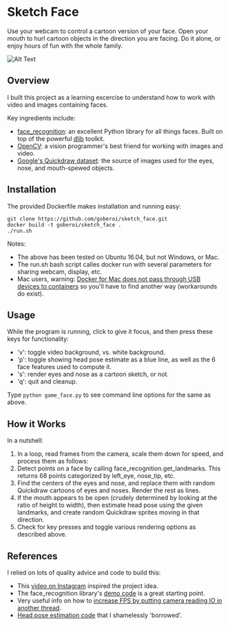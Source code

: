 # Sketch Face

Use your webcam to control a cartoon version of your face. Open your
mouth to hurl cartoon objects in the direction you are facing.  Do it
alone, or enjoy hours of fun with the whole family.

![Alt Text](https://github.com/goberoi/sketch_face/blob/master/sketch_face.gif)

## Overview


I built this project as a learning excercise to understand how to work with video and images containing faces.

Key ingredients include:
* [face_recognition](https://github.com/ageitgey/face_recognition): an excellent Python library for all things faces. Built on top of the powerful [dlib](https://github.com/davisking/dlib) toolkit.
* [OpenCV](https://github.com/opencv/opencv): a vision programmer's best friend for working with images and video.
* [Google's Quickdraw dataset](https://github.com/googlecreativelab/quickdraw-dataset): the source of images used for the eyes, nose, and mouth-spewed objects.

## Installation

The provided Dockerfile makes installation and running easy:

```
git clone https://github.com/goberoi/sketch_face.git
docker build -t goberoi/sketch_face .
./run.sh
```

Notes:
* The above has been tested on Ubuntu 16.04, but not Windows, or Mac. 
* The run.sh bash script calles docker run with several parameters for sharing webcam, display, etc.
* Mac users, warning: [Docker for Mac does not pass through USB devices to containers](https://docs.docker.com/docker-for-mac/faqs/#can-i-pass-through-a-usb-device-to-a-container) so you'll have to find another way (workarounds do exist).

## Usage

While the program is running, click to give it focus, and then press these keys for functionality:
* 'v': toggle video background, vs. white background.
* 'p': toggle showing head pose estimate as a blue line, as well as the 6 face features used to compute it.
* 's': render eyes and nose as a cartoon sketch, or not.
* 'q': quit and cleanup.

Type `python game_face.py` to see command line options for the same as above.

## How it Works

In a nutshell:
1. In a loop, read frames from the camera, scale them down for speed, and process them as follows:
2. Detect points on a face by calling face_recognition.get_landmarks. This returns 68 points categorized by left_eye, nose_tip, etc.
3. Find the centers of the eyes and nose, and replace them with random Quickdraw cartoons of eyes and noses. Render the rest as lines.
4. If the mouth appears to be open (crudely determined by looking at the ratio of height to width), then estimate head pose using the given landmarks, and create random Quickdraw sprites moving in that direction.
5. Check for key presses and toggle various rendering options as described above.

## References

I relied on lots of quality advice and code to build this:
* This [video on Instagram](https://www.instagram.com/p/BUU8TuQD6_v) inspired the project idea.
* The face_recognition library's [demo code](https://github.com/ageitgey/face_recognition/blob/master/examples/facerec_from_webcam_faster.py) is a great starting point.
* Very useful info on how to [increase FPS by putting camera reading IO in another thread](https://www.pyimagesearch.com/2015/12/21/increasing-webcam-fps-with-python-and-opencv/).
* [Head pose estimation code](https://www.learnopencv.com/head-pose-estimation-using-opencv-and-dlib/) that I shamelessly 'borrowed'.
